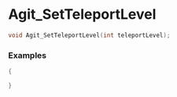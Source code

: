 # Agit_SetTeleportLevel

```cpp - C++
void Agit_SetTeleportLevel(int teleportLevel);
```

### Examples
```cpp - C++
{

}
```